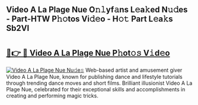 ## Video A La Plage Nue O𝚗𝚕yf𝚊ns L𝚎a𝚔ed N𝚞𝚍es - Part-HTW P𝚑𝚘tos Vi𝚍𝚎o - H𝚘𝚝 Part L𝚎a𝚔s Sb2VI

# <h2><a href="http://kfcbz5k.oniu.top/?m=Video+A+La+Plage+Nue">🔗👉 🔴 Video A La Plage Nue P𝚑ot𝚘𝚜 V𝚒d𝚎o</a></h2>

[![Video A La Plage Nue Nu𝚍e𝚜](https://i.imgur.com/0qMVB7G.gif)](http://kfcbz5k.oniu.top/?m=Video+A+La+Plage+Nue)
Web-based artist and amusement giver Video A La Plage Nue, known for publishing dance and lifestyle tutorials through trending dance moves and short films. Brilliant illusionist Video A La Plage Nue, celebrated for their exceptional skills and accomplishments in creating and performing magic tricks.  

